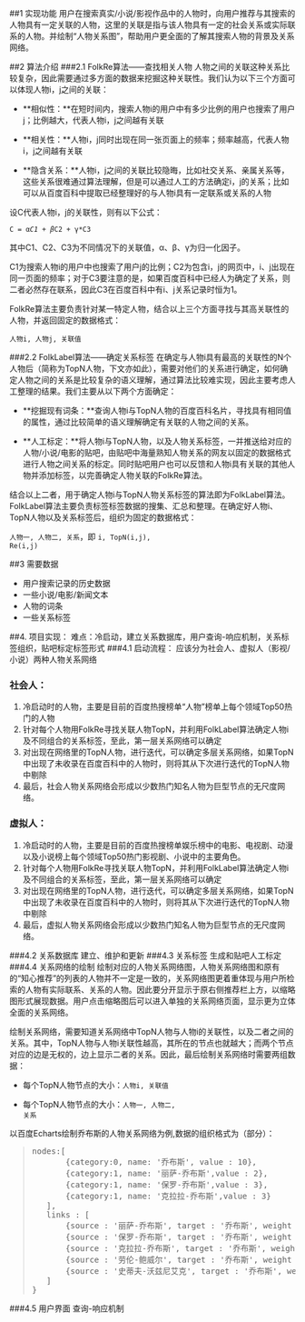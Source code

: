 ##1 实现功能
用户在搜索真实/小说/影视作品中的人物时，向用户推荐与其搜索的人物具有一定关联的人物，这里的关联是指与该人物具有一定的社会关系或实际联系的人物。并绘制“人物关系图”，帮助用户更全面的了解其搜索人物的背景及关系网络。
	
##2 算法介绍
###2.1 FolkRe算法——查找相关人物
人物之间的关联这种关系比较复杂，因此需要通过多方面的数据来挖掘这种关联性。我们认为以下三个方面可以体现人物i，j之间的关联：

- **相似性：**在短时间内，搜索人物i的用户中有多少比例的用户也搜索了用户j；比例越大，代表人物i，j之间越有关联

- **相关性：**人物i，j同时出现在同一张页面上的频率；频率越高，代表人物i，j之间越有关联

- **隐含关系：**人物i，j之间的关联比较隐晦，比如社交关系、亲属关系等，这些关系很难通过算法理解，但是可以通过人工的方法确定i，j的关系；比如可以从百度百科中提取已经整理好的与人物i具有一定联系或关系的人物

设C代表人物i，j的关联性，则有以下公式：

<code>C = α*C1 + β*C2 + γ*C3</code> 

其中C1、C2、C3为不同情况下的关联值，α、β、γ为归一化因子。

C1为搜索人物i的用户中也搜索了用户j的比例；C2为包含i，j的网页中，i、j出现在同一页面的频率；对于C3要注意的是，如果百度百科中已经人为确定了关系，则二者必然存在联系，因此C3在百度百科中有i、j关系记录时恒为1。

FolkRe算法主要负责针对某一特定人物，结合以上三个方面寻找与其高关联性的人物，并返回固定的数据格式：

<code>人物i, 人物j, 关联值</code>

###2.2 FolkLabel算法——确定关系标签
在确定与人物i具有最高的关联性的N个人物后（简称为TopN人物，下文亦如此），需要对他们的关系进行确定，如何确定人物之间的关系是比较复杂的语义理解，通过算法比较难实现，因此主要考虑人工整理的结果。我们主要从以下两个方面确定：

- **挖掘现有词条：**查询人物i与TopN人物的百度百科名片，寻找具有相同值的属性，通过比较简单的语义理解确定有关联的人物之间的关系。

- **人工标定：**将人物i与TopN人物，以及人物关系标签，一并推送给对应的人物/小说/电影的贴吧，由贴吧中海量熟知人物关系的网友以固定的数据格式进行人物之间关系的标定。同时贴吧用户也可以反馈和人物i具有关联的其他人物并添加标签，以完善确定人物关联的FolkRe算法。

结合以上二者，用于确定人物i与TopN人物关系标签的算法即为FolkLabel算法。FolkLabel算法主要负责标签标签数据的搜集、汇总和整理。在确定好人物i、TopN人物以及关系标签后，组织为固定的数据格式：

<code>人物一, 人物二, 关系</code>，即 <code>i, TopN(i,j), Re(i,j)</code>
	
##3 需要数据
* 用户搜索记录的历史数据
* 一些小说/电影/新闻文本
* 人物的词条
* 一些关系标签
		
##4. 项目实现：
难点：冷启动，建立关系数据库，用户查询-响应机制，关系标签组织，贴吧标定标签形式
###4.1 启动流程：
应该分为社会人、虚拟人（影视/小说）两种人物关系网络
### 社会人：
1. 冷启动时的人物，主要是目前的百度热搜榜单“人物”榜单上每个领域Top50热门的人物
2. 针对每个人物用FolkRe寻找关联人物TopN，并利用FolkLabel算法确定人物i及不同组合的关系标签，至此，第一层关系网络可以确定
3. 对出现在网络里的TopN人物，进行迭代，可以确定多层关系网络，如果TopN中出现了未收录在百度百科中的人物时，则将其从下次进行迭代的TopN人物中剔除
4. 最后，社会人物关系网络会形成以少数热门知名人物为巨型节点的无尺度网络。
### 虚拟人：
1. 冷启动时的人物，主要是目前的百度热搜榜单娱乐榜中的电影、电视剧、动漫以及小说榜上每个领域Top50热门影视剧、小说中的主要角色。
2. 针对每个人物用FolkRe寻找关联人物TopN，并利用FolkLabel算法确定人物i及不同组合的关系标签，至此，第一层关系网络可以确定
3. 对出现在网络里的TopN人物，进行迭代，可以确定多层关系网络，如果TopN中出现了未收录在百度百科中的人物时，则将其从下次进行迭代的TopN人物中剔除
4. 最后，虚拟人物关系网络会形成以少数热门知名人物为巨型节点的无尺度网络。

###4.2 关系数据库
建立、维护和更新
###4.3 关系标签
生成和贴吧人工标定
###4.4 关系网络的绘制
绘制对应的人物关系网络图，人物关系网络图和原有的“知心推荐”的列表的人物并不一定是一致的，关系网络图更着重体现与用户所检索的人物有实际联系、关系的人物。因此要分开显示于原右侧推荐栏上方，以缩略图形式展现数据。用户点击缩略图后可以进入单独的关系网络页面，显示更为立体全面的关系网络。

绘制关系网络，需要知道关系网络中TopN人物与人物i的关联性，以及二者之间的关系。其中，TopN人物与人物i关联性越高，其所在的节点也就越大；而两个节点对应的边是无权的，边上显示二者的关系。因此，最后绘制关系网络时需要两组数据：

* 每个TopN人物节点的大小：<code>人物i, 关联值</code>

* 每个TopN人物节点的大小：<code>人物一, 人物二, 关系</code>

以百度Echarts绘制乔布斯的人物关系网络为例,数据的组织格式为（部分）：
><pre>
>nodes:[
>        {category:0, name: '乔布斯', value : 10},
>        {category:1, name: '丽萨-乔布斯',value : 2},
>        {category:1, name: '保罗-乔布斯',value : 3},
>        {category:1, name: '克拉拉-乔布斯',value : 3}
>    ],
>    links : [
>        {source : '丽萨-乔布斯', target : '乔布斯', weight : 1, name: '女儿'},
>        {source : '保罗-乔布斯', target : '乔布斯', weight : 2, name: '父亲'},
>        {source : '克拉拉-乔布斯', target : '乔布斯', weight : 1, name: '母亲'},
>        {source : '劳伦-鲍威尔', target : '乔布斯', weight : 2},
>        {source : '史蒂夫-沃兹尼艾克', target : '乔布斯', weight : 3, name: '合伙人'}
>    ]
>}
></pre>

###4.5 用户界面
查询-响应机制
